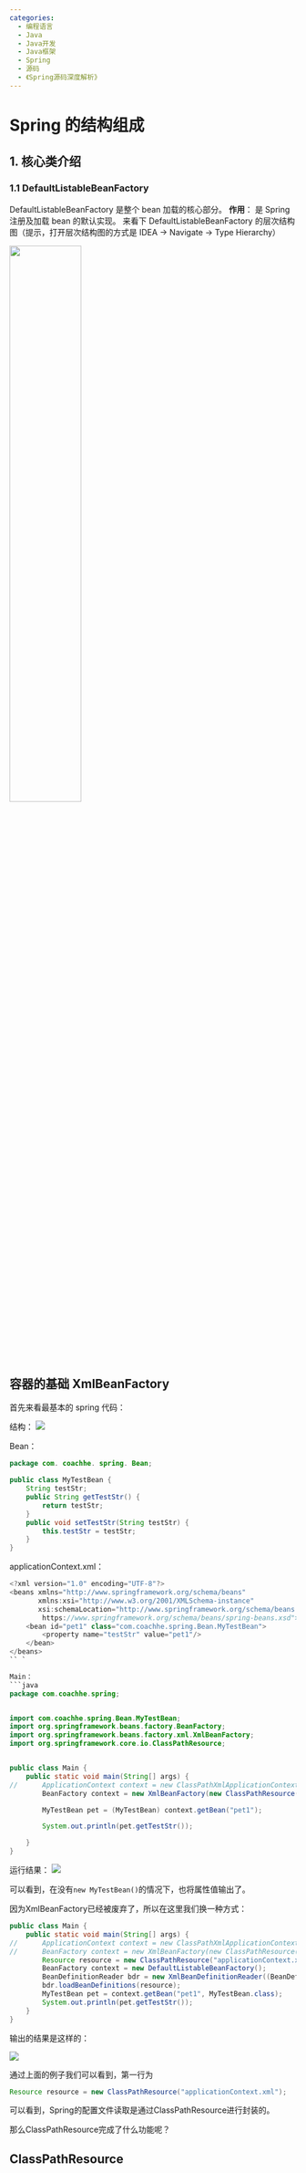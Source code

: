 ```yaml
---
categories:
  - 编程语言
  - Java
  - Java开发
  - Java框架
  - Spring
  - 源码
  - 《Spring源码深度解析》
---
```

# Spring 的结构组成
## 1. 核心类介绍
### 1.1 DefaultListableBeanFactory
DefaultListableBeanFactory 是整个 bean 加载的核心部分。
**作用**： 是 Spring 注册及加载 bean 的默认实现。
来看下 DefaultListableBeanFactory 的层次结构图（提示，打开层次结构图的方式是 IDEA -> Navigate -> Type Hierarchy）

<img src="https://coachhe-1305181419.cos.ap-guangzhou.myqcloud.com/%E7%A8%8B%E5%BA%8F%E5%91%98/%E5%B7%A5%E5%85%B7/git/20211128183849.png" width = "50%" />


## 容器的基础 XmlBeanFactory

首先来看最基本的 spring 代码：

结构：
![](https://coachhe-1305181419.cos.ap-guangzhou.myqcloud.com/Redis/20211125130810.png)

Bean：

```java
package com. coachhe. spring. Bean;

public class MyTestBean {
	String testStr;
	public String getTestStr() {
		return testStr;
	}
	public void setTestStr(String testStr) {
		this.testStr = testStr;
	}
}
```

applicationContext.xml：
```java
<?xml version="1.0" encoding="UTF-8"?>
<beans xmlns="http://www.springframework.org/schema/beans"
	   xmlns:xsi="http://www.w3.org/2001/XMLSchema-instance"
	   xsi:schemaLocation="http://www.springframework.org/schema/beans
        https://www.springframework.org/schema/beans/spring-beans.xsd">
	<bean id="pet1" class="com.coachhe.spring.Bean.MyTestBean">
		<property name="testStr" value="pet1"/>
	</bean>
</beans>
`` `

Main：
```java
package com.coachhe.spring;


import com.coachhe.spring.Bean.MyTestBean;
import org.springframework.beans.factory.BeanFactory;
import org.springframework.beans.factory.xml.XmlBeanFactory;
import org.springframework.core.io.ClassPathResource;


public class Main {
	public static void main(String[] args) {
//		ApplicationContext context = new ClassPathXmlApplicationContext("applicationContext.xml");
		BeanFactory context = new XmlBeanFactory(new ClassPathResource("applicationContext.xml"));

		MyTestBean pet = (MyTestBean) context.getBean("pet1");

		System.out.println(pet.getTestStr());

	}
}
```

运行结果：
![](https://coachhe-1305181419.cos.ap-guangzhou.myqcloud.com/Redis/20211125132205.png)

可以看到，在没有`new MyTestBean()`的情况下，也将属性值输出了。

因为XmlBeanFactory已经被废弃了，所以在这里我们换一种方式：
```java
public class Main {
	public static void main(String[] args) {
//		ApplicationContext context = new ClassPathXmlApplicationContext("applicationContext.xml");
//		BeanFactory context = new XmlBeanFactory(new ClassPathResource("applicationContext.xml"));
		Resource resource = new ClassPathResource("applicationContext.xml");
		BeanFactory context = new DefaultListableBeanFactory();
		BeanDefinitionReader bdr = new XmlBeanDefinitionReader((BeanDefinitionRegistry) context);
		bdr.loadBeanDefinitions(resource);
		MyTestBean pet = context.getBean("pet1", MyTestBean.class);
		System.out.println(pet.getTestStr());
	}
}

```

输出的结果是这样的：

![](https://coachhe-1305181419.cos.ap-guangzhou.myqcloud.com/Redis/springMain.png)

通过上面的例子我们可以看到，第一行为
```java
Resource resource = new ClassPathResource("applicationContext.xml");
```

可以看到，Spring的配置文件读取是通过ClassPathResource进行封装的。

那么ClassPathResource完成了什么功能呢？

## ClassPathResource

